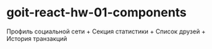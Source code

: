 # goit-react-hw-01-components
Профиль социальной сети + Секция статистики + Список друзей + История транзакций
